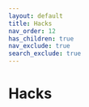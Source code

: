 ```yaml
---
layout: default
title: Hacks
nav_order: 12
has_children: true
nav_exclude: true
search_exclude: true
---
```


# Hacks
